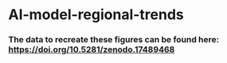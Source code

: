 # AI-model-regional-trends

### The data to recreate these figures can be found here: https://doi.org/10.5281/zenodo.17489468
